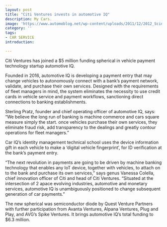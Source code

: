 ```yaml
---
layout: post
title: "Citi Ventures invests in automotive IQ"
description: My Cars.
image: 'https://www.automoblog.net/wp-content/uploads/2011/12/2012_Scion_IQ_106-750x400.jpg'
category: ''
tags:
- CAR SERVICE
introduction:

---
```


Citi Ventures has joined a $5 million funding spherical in vehicle payment technology startup automotive IQ.

Founded in 2016, automotive IQ is developing a payment entry that may change vehicles to autonomously connect with a bank’s payment network, validate, and purchase their own services. Designed with the requirements of fleet managers in mind, the system eliminates the necessity to use credit cards in vehicle service and payment workflows, sanctioning direct connections to banking establishments.

Sterling Pratz, founder and chief operating officer of automotive IQ, says: “We believe the long run of banking is machine commerce and cars square measure simply the start. once vehicles purchase their own services, they eliminate fraud risk, add transparency to the dealings and greatly contour operations for fleet managers.”

Car IQ’s identity management technical school uses the device information gift in each vehicle to make a ‘digital vehicle fingerprint’, for ID verification at the bank’s payment entry.

“The next revolution in payments are going to be driven by machine banking technology that enables any IoT device, together with vehicles, to attach on to the bank and purchase its own services,” says genus Vanessa Colella, chief innovation officer of Citi and head of Citi Ventures. “Situated at the intersection of 2 apace evolving industries, automotive and monetary services, automotive IQ is unambiguously positioned to change subsequent generation of car payments.”

The new spherical was semiconductor diode by Quest Venture Partners with further participation from Avanta Ventures, Alpana Ventures, Plug and Play, and AVG’s Spike Ventures. It brings automotive IQ’s total funding to $6.3 million.